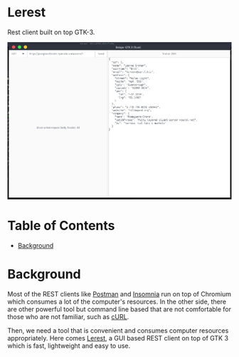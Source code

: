 # Lerest
Rest client built on top GTK-3.

![Lerest's Screenshot](./docs/screenshot/main_window.jpg)

# Table of Contents
* [Background](#background)

# Background
Most of the REST clients like [Postman](https://www.postman.com) and [Insomnia](https://insomnia.rest/) run on top of Chromium
which consumes a lot of the computer's resources. In the other side, there are other powerful tool but command line based that
are not comfortable for those who are not familiar, such as [cURL](https://curl.se).

Then, we need a tool that is convenient and consumes computer resources appropriately. Here comes [Lerest](https://github.com/hadihammurabi/lerest),
a GUI based REST client on top of GTK 3 which is fast, lightweight and easy to use.
